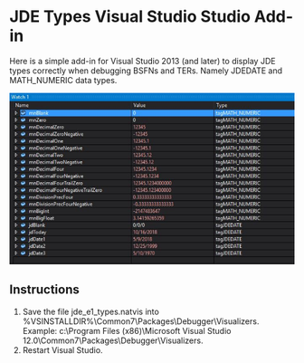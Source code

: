 # JDE Types Visual Studio Studio Add-in

Here is a simple add-in for Visual Studio 2013 (and later) to display JDE types correctly when debugging BSFNs and TERs. Namely JDEDATE and MATH_NUMERIC data types.

![Screen Shot](./images/vs_debugger_example1.jpg)

## Instructions
1. Save the file jde_e1_types.natvis into %VSINSTALLDIR%\Common7\Packages\Debugger\Visualizers. Example: c:\Program Files (x86)\Microsoft Visual Studio 12.0\Common7\Packages\Debugger\Visualizers.
2. Restart Visual Studio.
